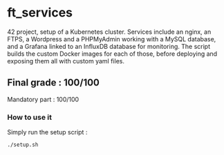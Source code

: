# ft_services

42 project, setup of a Kubernetes cluster. Services include an nginx, an FTPS, a Wordpress and a PHPMyAdmin working with a MySQL database, and a Grafana linked to an InfluxDB database for monitoring. The script builds the custom Docker images for each of those, before deploying and exposing them all with custom yaml files.

## Final grade : 100/100

Mandatory part : 100/100

### How to use it

Simply run the setup script :

```
./setup.sh
```
